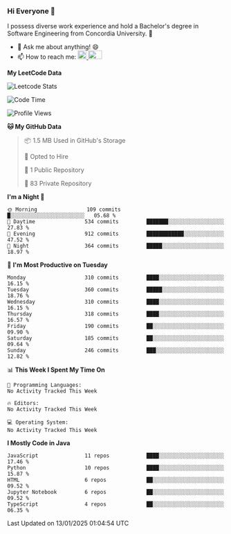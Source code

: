 ### Hi Everyone 👋
I possess diverse work experience and hold a Bachelor's degree in Software Engineering from Concordia University. 🏫

- 💬 Ask me about anything! 😄
- 📫 How to reach me: <a href="https://www.linkedin.com/in/siu-tong-ye/" target="_blank"> <img width="20px" width="32" src="https://cdn.jsdelivr.net/npm/simple-icons@v3/icons/linkedin.svg" /> </a> <a href="mailto:SiuTongYe@gmail.com" target="_blank"> <img height="20" width="32" src="https://cdn.jsdelivr.net/npm/simple-icons@v3/icons/gmail.svg" /> </a>

**My LeetCode Data** 

![Leetcode Stats](https://leetcard.jacoblin.cool/Siu_Ye)

<!--START_SECTION:waka-->
![Code Time](http://img.shields.io/badge/Code%20Time-295%20hrs%2037%20mins-blue)

![Profile Views](http://img.shields.io/badge/Profile%20Views-0-blue)

**🐱 My GitHub Data** 

> 📦 1.5 MB Used in GitHub's Storage 
 > 
> 💼 Opted to Hire
 > 
> 📜 1 Public Repository 
 > 
> 🔑 83 Private Repository 
 > 
**I'm a Night 🦉** 

```text
🌞 Morning                109 commits         █░░░░░░░░░░░░░░░░░░░░░░░░   05.68 % 
🌆 Daytime                534 commits         ███████░░░░░░░░░░░░░░░░░░   27.83 % 
🌃 Evening                912 commits         ████████████░░░░░░░░░░░░░   47.52 % 
🌙 Night                  364 commits         █████░░░░░░░░░░░░░░░░░░░░   18.97 % 
```
📅 **I'm Most Productive on Tuesday** 

```text
Monday                   310 commits         ████░░░░░░░░░░░░░░░░░░░░░   16.15 % 
Tuesday                  360 commits         █████░░░░░░░░░░░░░░░░░░░░   18.76 % 
Wednesday                310 commits         ████░░░░░░░░░░░░░░░░░░░░░   16.15 % 
Thursday                 318 commits         ████░░░░░░░░░░░░░░░░░░░░░   16.57 % 
Friday                   190 commits         ██░░░░░░░░░░░░░░░░░░░░░░░   09.90 % 
Saturday                 185 commits         ██░░░░░░░░░░░░░░░░░░░░░░░   09.64 % 
Sunday                   246 commits         ███░░░░░░░░░░░░░░░░░░░░░░   12.82 % 
```


📊 **This Week I Spent My Time On** 

```text
💬 Programming Languages: 
No Activity Tracked This Week

🔥 Editors: 
No Activity Tracked This Week

💻 Operating System: 
No Activity Tracked This Week
```

**I Mostly Code in Java** 

```text
JavaScript               11 repos            ████░░░░░░░░░░░░░░░░░░░░░   17.46 % 
Python                   10 repos            ████░░░░░░░░░░░░░░░░░░░░░   15.87 % 
HTML                     6 repos             ██░░░░░░░░░░░░░░░░░░░░░░░   09.52 % 
Jupyter Notebook         6 repos             ██░░░░░░░░░░░░░░░░░░░░░░░   09.52 % 
TypeScript               4 repos             ██░░░░░░░░░░░░░░░░░░░░░░░   06.35 % 
```




 Last Updated on 13/01/2025 01:04:54 UTC
<!--END_SECTION:waka-->
